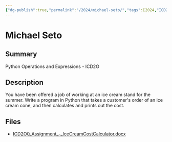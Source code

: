 ```yaml
---
{"dg-publish":true,"permalink":"/2024/michael-seto/","tags":[2024,"ICD2O"]}
---
```



# Michael Seto

## Summary

Python Operations and Expressions - ICD2O

## Description

You have been offered a job of working at an ice cream stand for the summer. Write a program in Python that takes a customer's order of an ice cream cone, and then calculates and prints out the cost.

## Files

*   [ICD2O0\_Assignment\_-\_IceCreamCostCalculator.docx](resources/Michael_Seto/ICD2O0_Assignment_-_IceCreamCostCalculator.docx)